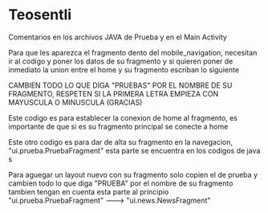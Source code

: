 # Teosentli

Comentarios en los archivos JAVA de Prueba y en el Main Activity

Para que les aparezca el fragmento dento del mobile_navigation, necesitan ir al codigo y poner los datos 
de su fragmento y si quieren poner de inmediato la union entre el home y su fragmento escriban lo siguiente
        
CAMBIEN TODO LO QUE DIGA "PRUEBAS" POR EL NOMBRE DE SU FRAGMENTO, RESPETEN SI LA PRIMERA LETRA EMPIEZA CON MAYUSCULA O MINUSCULA (GRACIAS)

Este codigo es para establecer la conexion de home al fragmento, es importante de que si es su fragmento principal se conecte a home

<action
  android:id="@+id/action_nav_home_to_nav_pruebas2"
  app:destination="@id/nav_prueba" />

Este otro codigo es para dar de alta su fragmento en la navegacion, "ui.prueba.PruebaFragment" esta parte se encuentra en los codigos de java s

<fragment
        android:id="@+id/nav_prueba"
        android:name="MX.TeosentliTeam.teosentli.ui.prueba.PruebaFragment"
        android:label="@string/menu_teosentli"
        tools:layout="@layout/fragment_prueba" />

Para aguegar un layout nuevo con su fragmento solo copien el de prueba y cambien todo lo que diga "PRUEBA" por el nombre de su fragmento tambien
tengan en cuenta esta parte al principio "ui.prueba.PruebaFragment" ---> "ui.news.NewsFragment"
